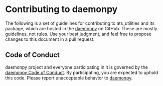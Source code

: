 # Contributing to daemonpy

The following is a set of guidelines for contributing to ats_utilities and its package, which are hosted in the [daemonpy](https://github.com/vroncevic/daemonpy) on GitHub. These are mostly guidelines, not rules. Use your best judgment, and feel free to propose changes to this document in a pull request.

## Code of Conduct

daemonpy project and everyone participating in it is governed by the [daemonpy Code of Conduct](CODE_OF_CONDUCT.md). By participating, you are expected to uphold this code. Please report unacceptable behavior to [daemonpy](mailto:elektron.ronca@gmail.com).
